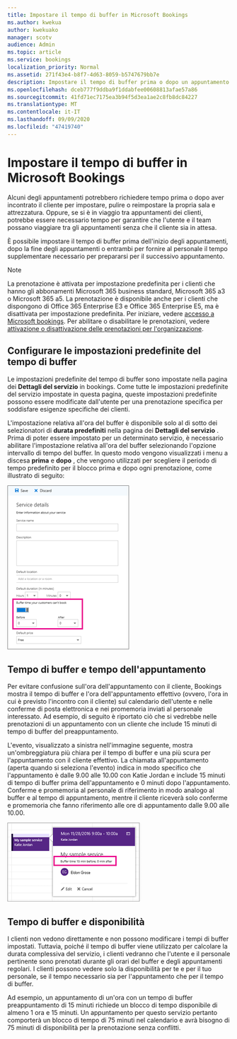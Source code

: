```yaml
---
title: Impostare il tempo di buffer in Microsoft Bookings
ms.author: kwekua
author: kwekuako
manager: scotv
audience: Admin
ms.topic: article
ms.service: bookings
localization_priority: Normal
ms.assetid: 271f43e4-b8f7-4d63-8059-b5747679bb7e
description: Impostare il tempo di buffer prima o dopo un appuntamento in Microsoft bookings per consentire il tempo necessario per la pulizia o la reimpostazione delle apparecchiature.
ms.openlocfilehash: dceb777f9ddba9f1ddabfee00608813afae57a86
ms.sourcegitcommit: 41fd71ec7175ea3b94f5d3ea1ae2c8fb8dc84227
ms.translationtype: MT
ms.contentlocale: it-IT
ms.lasthandoff: 09/09/2020
ms.locfileid: "47419740"
---
```

# <a name="set-buffer-time-in-microsoft-bookings"></a>Impostare il tempo di buffer in Microsoft Bookings

Alcuni degli appuntamenti potrebbero richiedere tempo prima o dopo aver incontrato il cliente per impostare, pulire o reimpostare la propria sala e attrezzatura. Oppure, se si è in viaggio tra appuntamenti dei clienti, potrebbe essere necessario tempo per garantire che l'utente e il team possano viaggiare tra gli appuntamenti senza che il cliente sia in attesa.

È possibile impostare il tempo di buffer prima dell'inizio degli appuntamenti, dopo la fine degli appuntamenti o entrambi per fornire al personale il tempo supplementare necessario per prepararsi per il successivo appuntamento.

> [!NOTE]
> La prenotazione è attivata per impostazione predefinita per i clienti che hanno gli abbonamenti Microsoft 365 business standard, Microsoft 365 a3 o Microsoft 365 a5. La prenotazione è disponibile anche per i clienti che dispongono di Office 365 Enterprise E3 e Office 365 Enterprise E5, ma è disattivata per impostazione predefinita. Per iniziare, vedere [accesso a Microsoft bookings](get-access.md). Per abilitare o disabilitare le prenotazioni, vedere [attivazione o disattivazione delle prenotazioni per l'organizzazione](turn-bookings-on-or-off.md).

## <a name="set-buffer-time-defaults"></a>Configurare le impostazioni predefinite del tempo di buffer

Le impostazioni predefinite del tempo di buffer sono impostate nella pagina dei **Dettagli del servizio** in bookings. Come tutte le impostazioni predefinite del servizio impostate in questa pagina, queste impostazioni predefinite possono essere modificate dall'utente per una prenotazione specifica per soddisfare esigenze specifiche dei clienti.

L'impostazione relativa all'ora del buffer è disponibile solo al di sotto dei selezionatori di **durata predefiniti** nella pagina dei **Dettagli del servizio** . Prima di poter essere impostato per un determinato servizio, è necessario abilitare l'impostazione relativa all'ora del buffer selezionando l'opzione intervallo di tempo del buffer. In questo modo vengono visualizzati i menu a discesa **prima** e **dopo** , che vengono utilizzati per scegliere il periodo di tempo predefinito per il blocco prima e dopo ogni prenotazione, come illustrato di seguito:

   ![Immagine delle prenotazioni con tempo di buffer abilitato](../media/bookings-buffertime.png)

## <a name="buffer-time-and-appointment-timing"></a>Tempo di buffer e tempo dell'appuntamento

Per evitare confusione sull'ora dell'appuntamento con il cliente, Bookings mostra il tempo di buffer e l'ora dell'appuntamento effettivo (ovvero, l'ora in cui è previsto l'incontro con il cliente) sul calendario dell'utente e nelle conferme di posta elettronica e nei promemoria inviati al personale interessato. Ad esempio, di seguito è riportato ciò che si vedrebbe nelle prenotazioni di un appuntamento con un cliente che include 15 minuti di tempo di buffer del preappuntamento.

L'evento, visualizzato a sinistra nell'immagine seguente, mostra un'ombreggiatura più chiara per il tempo di buffer e una più scura per l'appuntamento con il cliente effettivo. La chiamata all'appuntamento (aperta quando si seleziona l'evento) indica in modo specifico che l'appuntamento è dalle 9.00 alle 10.00 con Katie Jordan e include 15 minuti di tempo di buffer prima dell'appuntamento e 0 minuti dopo l'appuntamento. Conferme e promemoria al personale di riferimento in modo analogo al buffer e al tempo di appuntamento, mentre il cliente riceverà solo conferme e promemoria che fanno riferimento alle ore di appuntamento dalle 9.00 alle 10.00.

   ![Immagine della chiamata di prenotazione appuntamenti con il tempo di buffer visualizzato](../media/bookings-buffertime-callout.png)

## <a name="buffer-time-and-availability"></a>Tempo di buffer e disponibilità

I clienti non vedono direttamente e non possono modificare i tempi di buffer impostati. Tuttavia, poiché il tempo di buffer viene utilizzato per calcolare la durata complessiva del servizio, i clienti vedranno che l'utente e il personale pertinente sono prenotati durante gli orari del buffer e degli appuntamenti regolari. I clienti possono vedere solo la disponibilità per te e per il tuo personale, se il tempo necessario sia per l'appuntamento che per il tempo di buffer.

Ad esempio, un appuntamento di un'ora con un tempo di buffer preappuntamento di 15 minuti richiede un blocco di tempo disponibile di almeno 1 ora e 15 minuti. Un appuntamento per questo servizio pertanto comporterà un blocco di tempo di 75 minuti nel calendario e avrà bisogno di 75 minuti di disponibilità per la prenotazione senza conflitti.
